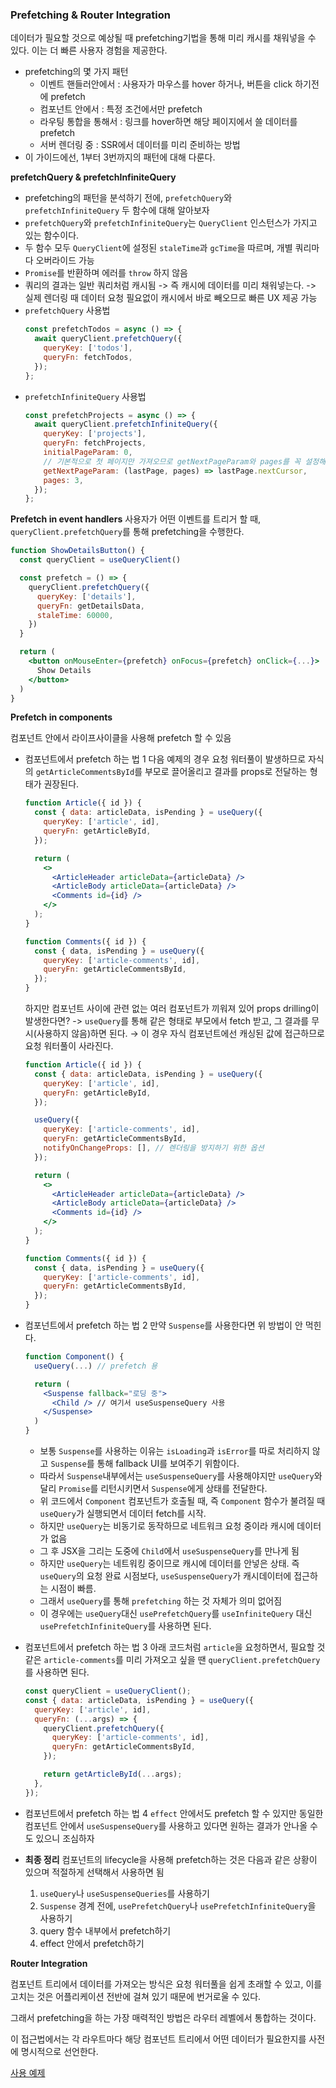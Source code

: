 ### Prefetching & Router Integration

데이터가 필요할 것으로 예상될 때 prefetching기법을 통해 미리 캐시를 채워넣을 수 있다. 이는 더 빠른 사용자 경험을 제공한다.

- prefetching의 몇 가지 패턴
  - 이벤트 핸들러안에서 : 사용자가 마우스를 hover 하거나, 버튼을 click 하기전에 prefetch
  - 컴포넌트 안에서 : 특정 조건에서만 prefetch
  - 라우팅 통합을 통해서 : 링크를 hover하면 해당 페이지에서 쓸 데이터를 prefetch
  - 서버 렌더링 중 : SSR에서 데이터를 미리 준비하는 방법
- 이 가이드에선, 1부터 3번까지의 패턴에 대해 다룬다.

**prefetchQuery & prefetchInfiniteQuery**

- prefetching의 패턴을 분석하기 전에, `prefetchQuery`와 `prefetchInfiniteQuery` 두 함수에 대해 알아보자
- `prefetchQuery`와 `prefetchInfiniteQuery`는 `QueryClient` 인스턴스가 가지고 있는 함수이다.
- 두 함수 모두 `QueryClient`에 설정된 `staleTime`과 `gcTime`을 따르며, 개별 쿼리마다 오버라이드 가능
- `Promise`를 반환하며 에러를 `throw` 하지 않음
- 쿼리의 결과는 일반 쿼리처럼 캐시됨
  -> 즉 캐시에 데이터를 미리 채워넣는다.
  -> 실제 렌더링 때 데이터 요청 필요없이 캐시에서 바로 빼오므로 빠른 UX 제공 가능
- `prefetchQuery` 사용법
  ```jsx
  const prefetchTodos = async () => {
    await queryClient.prefetchQuery({
      queryKey: ['todos'],
      queryFn: fetchTodos,
    });
  };
  ```
- `prefetchInfiniteQuery` 사용법
  ```jsx
  const prefetchProjects = async () => {
    await queryClient.prefetchInfiniteQuery({
      queryKey: ['projects'],
      queryFn: fetchProjects,
      initialPageParam: 0,
      // 기본적으로 첫 페이지만 가져오므로 getNextPageParam와 pages를 꼭 설정해주어야 함
      getNextPageParam: (lastPage, pages) => lastPage.nextCursor,
      pages: 3,
    });
  };
  ```

**Prefetch in event handlers**
사용자가 어떤 이벤트를 트리거 할 때, `queryClient.prefetchQuery`를 통해 prefetching을 수행한다.

```jsx
function ShowDetailsButton() {
  const queryClient = useQueryClient()

  const prefetch = () => {
    queryClient.prefetchQuery({
      queryKey: ['details'],
      queryFn: getDetailsData,
      staleTime: 60000,
    })
  }

  return (
    <button onMouseEnter={prefetch} onFocus={prefetch} onClick={...}>
      Show Details
    </button>
  )
}
```

**Prefetch in components**

컴포넌트 안에서 라이프사이클을 사용해 prefetch 할 수 있음

- 컴포넌트에서 prefetch 하는 법 1
  다음 예제의 경우 요청 워터풀이 발생하므로 자식의 `getArticleCommentsById`를 부모로 끌어올리고 결과를 props로 전달하는 형태가 권장된다.

  ```jsx
  function Article({ id }) {
    const { data: articleData, isPending } = useQuery({
      queryKey: ['article', id],
      queryFn: getArticleById,
    });

    return (
      <>
        <ArticleHeader articleData={articleData} />
        <ArticleBody articleData={articleData} />
        <Comments id={id} />
      </>
    );
  }

  function Comments({ id }) {
    const { data, isPending } = useQuery({
      queryKey: ['article-comments', id],
      queryFn: getArticleCommentsById,
    });
  }
  ```

  하지만 컴포넌트 사이에 관련 없는 여러 컴포넌트가 끼워져 있어 props drilling이 발생한다면?
  -> `useQuery`를 통해 같은 형태로 부모에서 fetch 받고, 그 결과를 무시(사용하지 않음)하면 된다.
  → 이 경우 자식 컴포넌트에선 캐싱된 값에 접근하므로 요청 워터풀이 사라진다.

  ```jsx
  function Article({ id }) {
    const { data: articleData, isPending } = useQuery({
      queryKey: ['article', id],
      queryFn: getArticleById,
    });

    useQuery({
      queryKey: ['article-comments', id],
      queryFn: getArticleCommentsById,
      notifyOnChangeProps: [], // 렌더링을 방지하기 위한 옵션
    });

    return (
      <>
        <ArticleHeader articleData={articleData} />
        <ArticleBody articleData={articleData} />
        <Comments id={id} />
      </>
    );
  }

  function Comments({ id }) {
    const { data, isPending } = useQuery({
      queryKey: ['article-comments', id],
      queryFn: getArticleCommentsById,
    });
  }
  ```

- 컴포넌트에서 prefetch 하는 법 2
  만약 `Suspense`를 사용한다면 위 방법이 안 먹힌다.

  ```jsx
  function Component() {
    useQuery(...) // prefetch 용

    return (
      <Suspense fallback="로딩 중">
        <Child /> // 여기서 useSuspenseQuery 사용
      </Suspense>
    )
  }
  ```

  - 보통 `Suspense`를 사용하는 이유는 `isLoading`과 `isError`를 따로 처리하지 않고 `Suspense`를 통해 fallback UI를 보여주기 위함이다.
  - 따라서 `Suspense`내부에서는 `useSuspenseQuery`를 사용해야지만 `useQuery`와 달리 `Promise`를 리턴시키면서 `Suspense`에게 상태를 전달한다.
  - 위 코드에서 `Component` 컴포넌트가 호출될 때, 즉 `Component` 함수가 불려질 때 `useQuery`가 실행되면서 데이터 fetch를 시작.
  - 하지만 `useQuery`는 비동기로 동작하므로 네트워크 요청 중이라 캐시에 데이터가 없음
  - 그 후 JSX을 그리는 도중에 `Child`에서 `useSuspenseQuery`를 만나게 됨
  - 하지만 `useQuery`는 네트워킹 중이므로 캐시에 데이터를 안넣은 상태. 즉 `useQuery`의 요청 완료 시점보다, `useSuspenseQuery`가 캐시데이터에 접근하는 시점이 빠름.
  - 그래서 `useQuery`를 통해 `prefetching` 하는 것 자체가 의미 없어짐
  - 이 경우에는 `useQuery`대신 `usePrefetchQuery`를 `useInfiniteQuery` 대신 `usePrefetchInfiniteQuery`를 사용하면 된다.

- 컴포넌트에서 prefetch 하는 법 3
  아래 코드처럼 `article`을 요청하면서, 필요할 것 같은 `article-comments`를 미리 가져오고 싶을 땐 `queryClient.prefetchQuery`를 사용하면 된다.

  ```jsx
  const queryClient = useQueryClient();
  const { data: articleData, isPending } = useQuery({
    queryKey: ['article', id],
    queryFn: (...args) => {
      queryClient.prefetchQuery({
        queryKey: ['article-comments', id],
        queryFn: getArticleCommentsById,
      });

      return getArticleById(...args);
    },
  });
  ```

- 컴포넌트에서 prefetch 하는 법 4
  `effect` 안에서도 prefetch 할 수 있지만 동일한 컴포넌트 안에서 `useSuspenseQuery`를 사용하고 있다면 원하는 결과가 안나올 수도 있으니 조심하자
- **최종 정리**
  컴포넌트의 lifecycle을 사용해 prefetch하는 것은 다음과 같은 상황이 있으며 적절하게 선택해서 사용하면 됨
  1. `useQuery`나 `useSuspenseQueries`를 사용하기
  2. `Suspense` 경계 전에, `usePrefetchQuery`나 `usePrefetchInfiniteQuery`을 사용하기
  3. query 함수 내부에서 prefetch하기
  4. effect 안에서 prefetch하기

**Router Integration**

컴포넌트 트리에서 데이터를 가져오는 방식은 요청 워터풀을 쉽게 초래할 수 있고, 이를 고치는 것은 어플리케이션 전반에 걸쳐 있기 때문에 번거로울 수 있다.

그래서 prefetching을 하는 가장 매력적인 방법은 라우터 레벨에서 통합하는 것이다.

이 접근법에서는 각 라우트마다 해당 컴포넌트 트리에서 어떤 데이터가 필요한지를 사전에 명시적으로 선언한다.

[사용 예제](https://tanstack.com/query/latest/docs/framework/react/examples/react-router)
